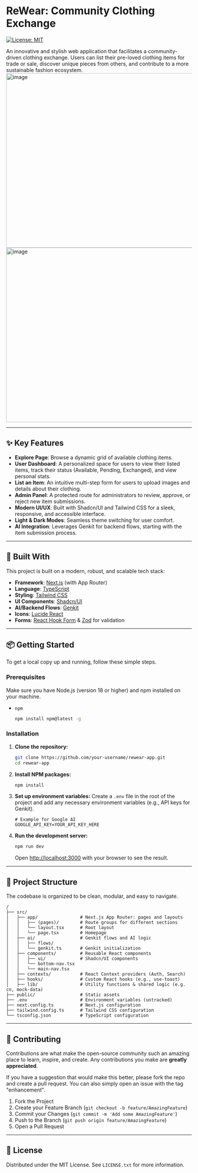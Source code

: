 
# ReWear: Community Clothing Exchange

[![License: MIT](https://img.shields.io/badge/License-MIT-blue.svg)](https://opensource.org/licenses/MIT)

An innovative and stylish web application that facilitates a community-driven clothing exchange. Users can list their pre-loved clothing items for trade or sale, discover unique pieces from others, and contribute to a more sustainable fashion ecosystem.
<img width="959" height="473" alt="image" src="https://github.com/user-attachments/assets/72b2bb56-cdb6-4679-820e-6f893bea4dca" />
<img width="947" height="473" alt="image" src="https://github.com/user-attachments/assets/4e31c5a7-18d4-43ff-8196-e1af6c6aceac" />

---

## ✨ Key Features

- **Explore Page**: Browse a dynamic grid of available clothing items.
- **User Dashboard**: A personalized space for users to view their listed items, track their status (Available, Pending, Exchanged), and view personal stats.
- **List an Item**: An intuitive multi-step form for users to upload images and details about their clothing.
- **Admin Panel**: A protected route for administrators to review, approve, or reject new item submissions.
- **Modern UI/UX**: Built with Shadcn/UI and Tailwind CSS for a sleek, responsive, and accessible interface.
- **Light & Dark Modes**: Seamless theme switching for user comfort.
- **AI Integration**: Leverages Genkit for backend flows, starting with the item submission process.

---

## 🚀 Built With

This project is built on a modern, robust, and scalable tech stack:

- **Framework**: [Next.js](https://nextjs.org/) (with App Router)
- **Language**: [TypeScript](https://www.typescriptlang.org/)
- **Styling**: [Tailwind CSS](https://tailwindcss.com/)
- **UI Components**: [Shadcn/UI](https://ui.shadcn.com/)
- **AI/Backend Flows**: [Genkit](https://firebase.google.com/docs/genkit)
- **Icons**: [Lucide React](https://lucide.dev/guide/packages/lucide-react)
- **Forms**: [React Hook Form](https://react-hook-form.com/) & [Zod](https://zod.dev/) for validation

---

## 📦 Getting Started

To get a local copy up and running, follow these simple steps.

### Prerequisites

Make sure you have Node.js (version 18 or higher) and npm installed on your machine.
- `npm`
  ```sh
  npm install npm@latest -g
  ```

### Installation

1. **Clone the repository:**
   ```sh
   git clone https://github.com/your-username/rewear-app.git
   cd rewear-app
   ```
2. **Install NPM packages:**
   ```sh
   npm install
   ```
3. **Set up environment variables:**
   Create a `.env` file in the root of the project and add any necessary environment variables (e.g., API keys for Genkit).
   ```env
   # Example for Google AI
   GOOGLE_API_KEY=YOUR_API_KEY_HERE
   ```
4. **Run the development server:**
   ```sh
   npm run dev
   ```
   Open [http://localhost:3000](http://localhost:3000) with your browser to see the result.

---

## 📂 Project Structure

The codebase is organized to be clean, modular, and easy to navigate.

```
/
├── src/
│   ├── app/                # Next.js App Router: pages and layouts
│   │   ├── (pages)/        # Route groups for different sections
│   │   └── layout.tsx      # Root layout
│   │   └── page.tsx        # Homepage
│   ├── ai/                 # Genkit flows and AI logic
│   │   ├── flows/
│   │   └── genkit.ts       # Genkit initialization
│   ├── components/         # Reusable React components
│   │   ├── ui/             # Shadcn/UI components
│   │   └── bottom-nav.tsx
│   │   └── main-nav.tsx
│   ├── contexts/           # React Context providers (Auth, Search)
│   ├── hooks/              # Custom React hooks (e.g., use-toast)
│   ├── lib/                # Utility functions & shared logic (e.g. cn, mock-data)
├── public/                 # Static assets
├── .env                    # Environment variables (untracked)
├── next.config.ts          # Next.js configuration
├── tailwind.config.ts      # Tailwind CSS configuration
└── tsconfig.json           # TypeScript configuration
```

---

## 🤝 Contributing

Contributions are what make the open-source community such an amazing place to learn, inspire, and create. Any contributions you make are **greatly appreciated**.

If you have a suggestion that would make this better, please fork the repo and create a pull request. You can also simply open an issue with the tag "enhancement".

1. Fork the Project
2. Create your Feature Branch (`git checkout -b feature/AmazingFeature`)
3. Commit your Changes (`git commit -m 'Add some AmazingFeature'`)
4. Push to the Branch (`git push origin feature/AmazingFeature`)
5. Open a Pull Request

---

## 📄 License

Distributed under the MIT License. See `LICENSE.txt` for more information.
